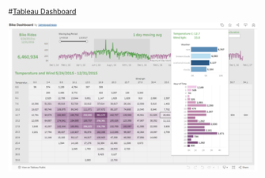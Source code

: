 #[Tableau Dashboard](https://public.tableau.com/app/profile/james.beall4165/viz/Bikes_17117740089590/Dashboard1)

![screenshot](/screenshots/bikes_dashboard.png)
